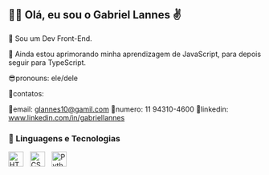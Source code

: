 ## 👨‍💻 Olá, eu sou o Gabriel Lannes ✌️​

 🤖 Sou um Dev Front-End.
 
 📝 Ainda estou aprimorando minha aprendizagem de JavaScript, para depois seguir para TypeScript.

 😎pronouns: ele/dele
 
 📲contatos: 
 
 📩email: glannes10@gamil.com
 📱numero: 11 94310-4600
 📡linkedin: www.linkedin.com/in/gabriellannes
### 🤖 Linguagens e Tecnologias

<img 
    align="left" 
    alt="HTML"
    title="HTML" 
    width="30px" 
    style="padding-right: 10px;" 
    src="https://cdn.jsdelivr.net/gh/devicons/devicon@latest/icons/html5/html5-original.svg" 
/>
<img 
    align="left" 
    alt="CSS" 
    title="CSS"
    width="30px" 
    style="padding-right: 10px;" 
    src="https://cdn.jsdelivr.net/gh/devicons/devicon@latest/icons/css3/css3-original.svg" 
/>
<img 
    align="left" 
    alt="Python" 
    title="Python"
    width="30px" 
    style="padding-right: 10px;" 
    src="https://cdn.jsdelivr.net/gh/devicons/devicon@latest/icons/python/python-original.svg" 
/>
